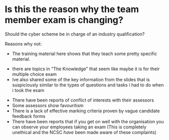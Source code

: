 # Is this the reason why the team member exam is changing?

Should the cyber scheme be in charge of an industry qualification?

Reasons why not:
* The training material here shows that they teach some pretty specific material.
- there are topics in "The Knowledge" that seem like maybe it is for their multiple choice exam
- Ive also shared some of the key information from the slides that is suspiciously similar to the types of questions and tasks i had to do when i took the exam
* There have been reports of conflict of interests with their assessors
* Some assessors show favouritism
* There is a lack of effective marking criteria proven by vague candidate feedback forms
* There have been reports that if you get on well with the organisation you can observe your employees taking an exam (This is completely unethical and the NCSC *have* been made aware of these complaints)

